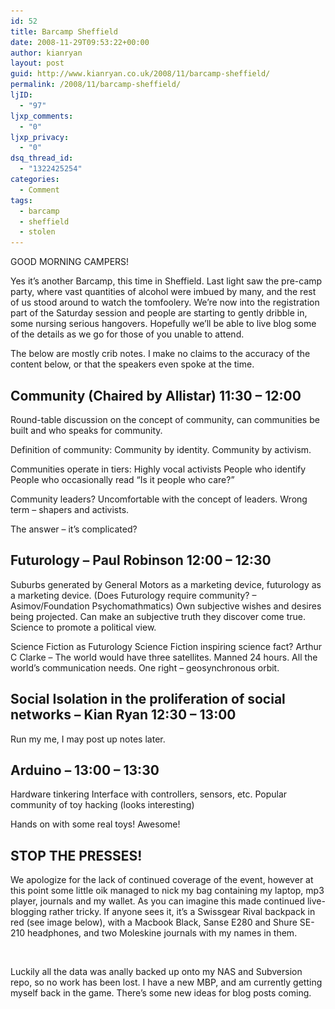 ```yaml
---
id: 52
title: Barcamp Sheffield
date: 2008-11-29T09:53:22+00:00
author: kianryan
layout: post
guid: http://www.kianryan.co.uk/2008/11/barcamp-sheffield/
permalink: /2008/11/barcamp-sheffield/
ljID:
  - "97"
ljxp_comments:
  - "0"
ljxp_privacy:
  - "0"
dsq_thread_id:
  - "1322425254"
categories:
  - Comment
tags:
  - barcamp
  - sheffield
  - stolen
---
```

<img style="float:right; margin-left: 20px; margin-bottom:20px;" src="http://barcampsheffield.net/wp-content/themes/light/images/bcs-logo-red.gif" alt="" />

GOOD MORNING CAMPERS!

Yes it&#8217;s another Barcamp, this time in Sheffield. Last light saw the pre-camp party, where vast quantities of alcohol were imbued by many, and the rest of us stood around to watch the tomfoolery. We&#8217;re now into the registration part of the Saturday session and people are starting to gently dribble in, some nursing serious hangovers. Hopefully we&#8217;ll be able to live blog some of the details as we go for those of you unable to attend.

The below are mostly crib notes. I make no claims to the accuracy of the content below, or that the speakers even spoke at the time.

<!--more-->

## Community (Chaired by Allistar) 11:30 &#8211; 12:00

Round-table discussion on the concept of community, can communities be built and who speaks for community.

Definition of community: Community by identity. Community by activism.

Communities operate in tiers: Highly vocal activists People who identify People who occasionally read &#8220;Is it people who care?&#8221;

Community leaders? Uncomfortable with the concept of leaders. Wrong term &#8211; shapers and activists.

The answer &#8211; it&#8217;s complicated?

## Futurology &#8211; Paul Robinson 12:00 &#8211; 12:30

Suburbs generated by General Motors as a marketing device, futurology as a marketing device. (Does Futurology require community? &#8211; Asimov/Foundation Psychomathmatics) Own subjective wishes and desires being projected. Can make an subjective truth they discover come true. Science to promote a political view.

Science Fiction as Futurology Science Fiction inspiring science fact? Arthur C Clarke &#8211; The world would have three satellites. Manned 24 hours. All the world&#8217;s communication needs. One right &#8211; geosynchronous orbit.

## Social Isolation in the proliferation of social networks &#8211; Kian Ryan 12:30 &#8211; 13:00

Run my me, I may post up notes later.

## Arduino &#8211; 13:00 &#8211; 13:30

Hardware tinkering Interface with controllers, sensors, etc. Popular community of toy hacking (looks interesting)

Hands on with some real toys! Awesome!

## STOP THE PRESSES!

We apologize for the lack of continued coverage of the event, however at this point some little oik managed to nick my bag containing my laptop, mp3 player, journals and my wallet. As you can imagine this made continued live-blogging rather tricky. If anyone sees it, it&#8217;s a Swissgear Rival backpack in red (see image below), with a Macbook Black, Sanse E280 and Shure SE-210 headphones, and two Moleskine journals with my names in them.

<img class="aligncenter size-medium wp-image-56" title="My Bag" src="/assets/images/2008/12/l11071200-211x300.jpg" alt=""   srcset="/assets/images/2008/12/l11071200-211x300.jpg 211w, /assets/images/2008/12/l11071200.jpg 422w" sizes="(max-width: 211px) 100vw, 211px" />

Luckily all the data was anally backed up onto my NAS and Subversion repo, so no work has been lost. I have a new MBP, and am currently getting myself back in the game. There&#8217;s some new ideas for blog posts coming.